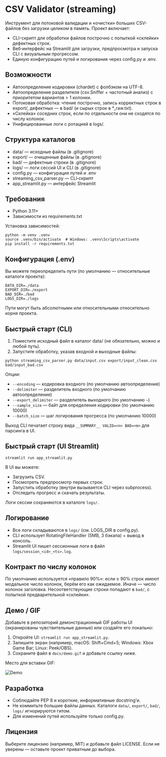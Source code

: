 # CSV Validator (streaming)

Инструмент для потоковой валидации и «очистки» больших CSV-файлов без загрузки целиком в память. Проект включает:

- CLI-скрипт для обработки файлов построчно с попыткой «склейки» дефектных строк.
- Веб‑интерфейс на Streamlit для загрузки, предпросмотра и запуска CLI с визуальным прогрессом.
- Единую конфигурацию путей и логирования через config.py и .env.

## Возможности
- Автоопределение кодировки (chardet) с фолбэком на UTF-8.
- Автоопределение разделителя (csv.Sniffer + частотный анализ) с приоритетом вариантов > 1 колонки.
- Потоковая обработка: чтение построчно, запись корректных строк в export/, дефектных — в bad/ (и сырых строк в *_raw.txt).
- «Склейка» соседних строк, если по отдельности они не сходятся по числу колонок.
- Унифицированные логи с ротацией в logs/.

## Структура каталогов
- data/ — исходные файлы (в .gitignore)
- export/ — очищенные файлы (в .gitignore)
- bad/ — дефектные строки (в .gitignore)
- logs/ — логи сессий UI и CLI (в .gitignore)
- config.py — конфигурация путей и .env
- streaming_csv_parser.py — CLI‑скрипт
- app_streamlit.py — интерфейс Streamlit

## Требования
- Python 3.11+
- Зависимости из requirements.txt

Установка зависимостей:

```
python -m venv .venv
source .venv/bin/activate  # Windows: .venv\Scripts\activate
pip install -r requirements.txt
```

## Конфигурация (.env)
Вы можете переопределить пути (по умолчанию — относительные каталоги проекта):

```
DATA_DIR=./data
EXPORT_DIR=./export
BAD_DIR=./bad
LOGS_DIR=./logs
```

Пути могут быть абсолютными или относительными относительно корня проекта.

## Быстрый старт (CLI)

1. Поместите исходный файл в каталог data/ (не обязательно, можно и любой путь).
2. Запустите обработку, указав входной и выходные файлы:

```
python streaming_csv_parser.py data/input.csv export/input_clean.csv bad/input_bad.csv
```

Опции:
- `--encoding` — кодировка входного (по умолчанию автоопределение)
- `--delimiter` — разделитель входного (по умолчанию автоопределение)
- `--export_delimiter` — разделитель выходного (по умолчанию `~`)
- `--sample_size` — байт для определения кодировки (по умолчанию 10000)
- `--batch_size` — шаг логирования прогресса (по умолчанию 10000)

Выход CLI печатает строку вида `__SUMMARY__ VALID=<n> BAD=<m>` для парсинга в UI.

## Быстрый старт (UI Streamlit)

```
streamlit run app_streamlit.py
```

В UI вы можете:
- Загрузить CSV.
- Посмотреть предпросмотр первых строк.
- Запустить обработку (внутри вызывается CLI через subprocess).
- Отследить прогресс и скачать результаты.

Логи сессии сохраняются в каталоге `logs/`.

## Логирование
- Все логи складываются в `logs/` (см. LOGS_DIR в config.py).
- CLI использует RotatingFileHandler (5MB, 3 бэкапа) + вывод в консоль.
- Streamlit UI пишет сессионные логи в файл `logs/session_<id>_<ts>.log`.

## Контракт по числу колонок
По умолчанию используется «правило 90%»: если ≥ 90% строк имеют модальное число колонок, берём его как ожидаемое. Иначе — число колонок заголовка. Несоответствующие строки попадают в `bad/`, с попыткой предварительной «склейки».

## Демо / GIF
Добавьте в репозиторий демонстрационный GIF работы UI (экранированы чувствительные данные) или создайте его локально:

1. Откройте UI: `streamlit run app_streamlit.py`.
2. Запишите экран (например, macOS: Shift+Cmd+5; Windows: Xbox Game Bar; Linux: Peek/OBS).
3. Сохраните файл в `docs/demo.gif` и добавьте ссылку ниже.

Место для вставки GIF:

![Demo](docs/demo.gif)

## Разработка
- Соблюдайте PEP 8 и короткие, информативные docstring’и.
- Не коммитьте большие файлы данных. Каталоги `data/`, `export/`, `bad/`, `logs/` игнорируются гитом.
- Для изменений путей используйте только config.py.

## Лицензия
Выберите лицензию (например, MIT) и добавьте файл LICENSE. Если не уверены — оставьте проект приватным до выбора.
